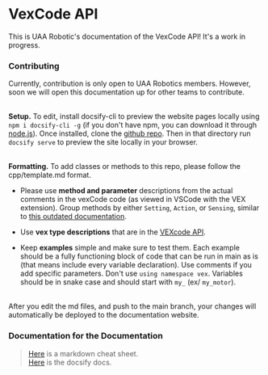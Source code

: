 # VexCode API
This is UAA Robotic's documentation of the VexCode API! It's a work in progress.

### Contributing
Currently, contribution is only open to UAA Robotics members. However, soon we 
will open this documentation up for other teams to contribute.
<br> <br>

**Setup.** 
To edit, install docsify-cli to preview the website pages locally using `npm i docsify-cli -g` (if you don't have npm, you can download it through [node.js](https://nodejs.org/en/download)). Once installed, clone the [github repo](https://github.com/UAA-Robo/VEX-API). Then in that directory run `docsify serve` to preview the site locally in your browser.
<br> <br>

**Formatting.**
To add classes or methods to this repo, please follow the cpp/template.md format.
* Please use **method and parameter** descriptions from the actual comments in the vexCode code (as viewed in VSCode with the VEX extension). Group methods by either `Setting`, `Action`, or `Sensing`, similar to [this outdated documentation](https://help.vexcodingstudio.com/index.html).

* Use **vex type descriptions** that are in the [VEXcode API](https://api.vexcode.cloud/v5/namespace/namespacevex). 

* Keep **examples** simple and make sure to test them. Each example should be a fully functioning block of code that can be run in main as is (that means include every variable declaration). Use comments if you add specific parameters. Don't use `using namespace vex`. Variables should be in snake case and should start with `my_` (ex/ `my_motor`).

<br>
After you edit the md files, and push to the main branch, your changes will automatically be deployed to the documentation website.


### Documentation for the Documentation
> [Here](https://www.markdownguide.org/cheat-sheet/) is a markdown cheat sheet. <br>
> [Here](https://docsify.js.org/#/quickstart) is the docsify docs.
